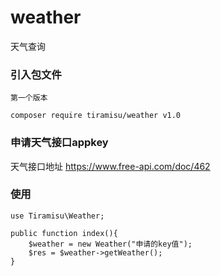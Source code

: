 # weather
天气查询

### 引入包文件
```
第一个版本

composer require tiramisu/weather v1.0
```

### 申请天气接口appkey

天气接口地址  https://www.free-api.com/doc/462

### 使用

```
use Tiramisu\Weather;

public function index(){
    $weather = new Weather("申请的key值");
    $res = $weather->getWeather();
}
```
